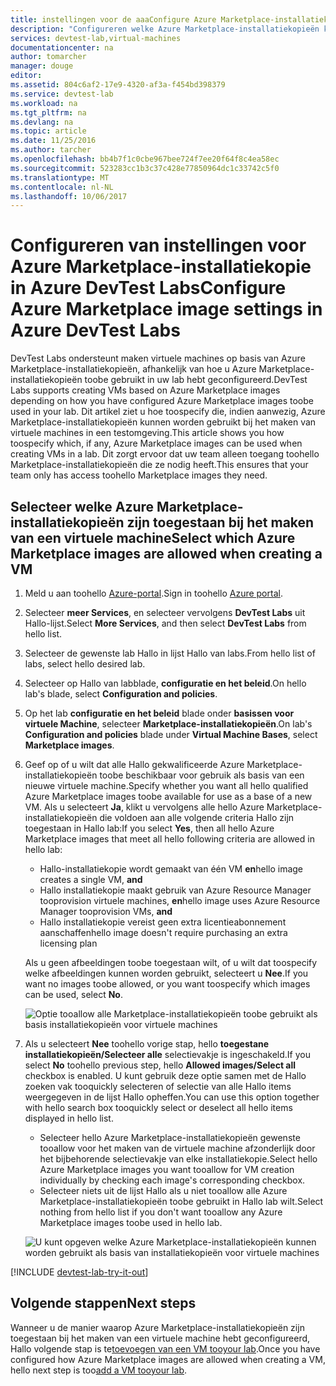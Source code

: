 ```yaml
---
title: instellingen voor de aaaConfigure Azure Marketplace-installatiekopie in Azure DevTest Labs | Microsoft Docs
description: "Configureren welke Azure Marketplace-installatiekopieën kunnen worden gebruikt bij het maken van een virtuele machine in Azure DevTest Labs"
services: devtest-lab,virtual-machines
documentationcenter: na
author: tomarcher
manager: douge
editor: 
ms.assetid: 804c6af2-17e9-4320-af3a-f454bd398379
ms.service: devtest-lab
ms.workload: na
ms.tgt_pltfrm: na
ms.devlang: na
ms.topic: article
ms.date: 11/25/2016
ms.author: tarcher
ms.openlocfilehash: bb4b7f1c0cbe967bee724f7ee20f64f8c4ea58ec
ms.sourcegitcommit: 523283cc1b3c37c428e77850964dc1c33742c5f0
ms.translationtype: MT
ms.contentlocale: nl-NL
ms.lasthandoff: 10/06/2017
---
```

# <a name="configure-azure-marketplace-image-settings-in-azure-devtest-labs"></a><span data-ttu-id="bc88a-103">Configureren van instellingen voor Azure Marketplace-installatiekopie in Azure DevTest Labs</span><span class="sxs-lookup"><span data-stu-id="bc88a-103">Configure Azure Marketplace image settings in Azure DevTest Labs</span></span>
<span data-ttu-id="bc88a-104">DevTest Labs ondersteunt maken virtuele machines op basis van Azure Marketplace-installatiekopieën, afhankelijk van hoe u Azure Marketplace-installatiekopieën toobe gebruikt in uw lab hebt geconfigureerd.</span><span class="sxs-lookup"><span data-stu-id="bc88a-104">DevTest Labs supports creating VMs based on Azure Marketplace images depending on how you have configured Azure Marketplace images toobe used in your lab.</span></span> <span data-ttu-id="bc88a-105">Dit artikel ziet u hoe toospecify die, indien aanwezig, Azure Marketplace-installatiekopieën kunnen worden gebruikt bij het maken van virtuele machines in een testomgeving.</span><span class="sxs-lookup"><span data-stu-id="bc88a-105">This article shows you how toospecify which, if any, Azure Marketplace images can be used when creating VMs in a lab.</span></span> <span data-ttu-id="bc88a-106">Dit zorgt ervoor dat uw team alleen toegang toohello Marketplace-installatiekopieën die ze nodig heeft.</span><span class="sxs-lookup"><span data-stu-id="bc88a-106">This ensures that your team only has access toohello Marketplace images they need.</span></span> 

## <a name="select-which-azure-marketplace-images-are-allowed-when-creating-a-vm"></a><span data-ttu-id="bc88a-107">Selecteer welke Azure Marketplace-installatiekopieën zijn toegestaan bij het maken van een virtuele machine</span><span class="sxs-lookup"><span data-stu-id="bc88a-107">Select which Azure Marketplace images are allowed when creating a VM</span></span>
1. <span data-ttu-id="bc88a-108">Meld u aan toohello [Azure-portal](http://go.microsoft.com/fwlink/p/?LinkID=525040).</span><span class="sxs-lookup"><span data-stu-id="bc88a-108">Sign in toohello [Azure portal](http://go.microsoft.com/fwlink/p/?LinkID=525040).</span></span>
2. <span data-ttu-id="bc88a-109">Selecteer **meer Services**, en selecteer vervolgens **DevTest Labs** uit Hallo-lijst.</span><span class="sxs-lookup"><span data-stu-id="bc88a-109">Select **More Services**, and then select **DevTest Labs** from hello list.</span></span>
3. <span data-ttu-id="bc88a-110">Selecteer de gewenste lab Hallo in lijst Hallo van labs.</span><span class="sxs-lookup"><span data-stu-id="bc88a-110">From hello list of labs, select hello desired lab.</span></span> 
4. <span data-ttu-id="bc88a-111">Selecteer op Hallo van labblade, **configuratie en het beleid**.</span><span class="sxs-lookup"><span data-stu-id="bc88a-111">On hello lab's blade, select **Configuration and policies**.</span></span>
5. <span data-ttu-id="bc88a-112">Op het lab **configuratie en het beleid** blade onder **basissen voor virtuele Machine**, selecteer **Marketplace-installatiekopieën**.</span><span class="sxs-lookup"><span data-stu-id="bc88a-112">On lab's **Configuration and policies** blade under **Virtual Machine Bases**, select **Marketplace images**.</span></span>
6. <span data-ttu-id="bc88a-113">Geef op of u wilt dat alle Hallo gekwalificeerde Azure Marketplace-installatiekopieën toobe beschikbaar voor gebruik als basis van een nieuwe virtuele machine.</span><span class="sxs-lookup"><span data-stu-id="bc88a-113">Specify whether you want all hello qualified Azure Marketplace images toobe available for use as a base of a new VM.</span></span> <span data-ttu-id="bc88a-114">Als u selecteert **Ja**, klikt u vervolgens alle hello Azure Marketplace-installatiekopieën die voldoen aan alle volgende criteria Hallo zijn toegestaan in Hallo lab:</span><span class="sxs-lookup"><span data-stu-id="bc88a-114">If you select **Yes**, then all hello Azure Marketplace images that meet all hello following criteria are allowed in hello lab:</span></span>
   
   * <span data-ttu-id="bc88a-115">Hallo-installatiekopie wordt gemaakt van één VM **en**</span><span class="sxs-lookup"><span data-stu-id="bc88a-115">hello image creates a single VM, **and**</span></span>
   * <span data-ttu-id="bc88a-116">Hallo installatiekopie maakt gebruik van Azure Resource Manager tooprovision virtuele machines, **en**</span><span class="sxs-lookup"><span data-stu-id="bc88a-116">hello image uses Azure Resource Manager tooprovision VMs, **and**</span></span>
   * <span data-ttu-id="bc88a-117">Hallo installatiekopie vereist geen extra licentieabonnement aanschaffen</span><span class="sxs-lookup"><span data-stu-id="bc88a-117">hello image doesn't require purchasing an extra licensing plan</span></span>
     
    <span data-ttu-id="bc88a-118">Als u geen afbeeldingen toobe toegestaan wilt, of u wilt dat toospecify welke afbeeldingen kunnen worden gebruikt, selecteert u **Nee**.</span><span class="sxs-lookup"><span data-stu-id="bc88a-118">If you want no images toobe allowed, or you want toospecify which images can be used, select **No**.</span></span>
     
     ![Optie tooallow alle Marketplace-installatiekopieën toobe gebruikt als basis installatiekopieën voor virtuele machines](./media/devtest-lab-configure-marketplace-images/allow-all-marketplace-images.png)
7. <span data-ttu-id="bc88a-120">Als u selecteert **Nee** toohello vorige stap, hello **toegestane installatiekopieën/Selecteer alle** selectievakje is ingeschakeld.</span><span class="sxs-lookup"><span data-stu-id="bc88a-120">If you select **No** toohello previous step, hello **Allowed images/Select all** checkbox is enabled.</span></span> 
   <span data-ttu-id="bc88a-121">U kunt gebruik deze optie samen met de Hallo zoeken vak tooquickly selecteren of selectie van alle Hallo items weergegeven in de lijst Hallo opheffen.</span><span class="sxs-lookup"><span data-stu-id="bc88a-121">You can use this option together with hello search box tooquickly select or deselect all hello items displayed in hello list.</span></span>
   * <span data-ttu-id="bc88a-122">Selecteer hello Azure Marketplace-installatiekopieën gewenste tooallow voor het maken van de virtuele machine afzonderlijk door het bijbehorende selectievakje van elke installatiekopie.</span><span class="sxs-lookup"><span data-stu-id="bc88a-122">Select hello Azure Marketplace images you want tooallow for VM creation individually by checking each image's corresponding checkbox.</span></span>
   * <span data-ttu-id="bc88a-123">Selecteer niets uit de lijst Hallo als u niet tooallow alle Azure Marketplace-installatiekopieën toobe gebruikt in Hallo lab wilt.</span><span class="sxs-lookup"><span data-stu-id="bc88a-123">Select nothing from hello list if you don't want tooallow any Azure Marketplace images toobe used in hello lab.</span></span>
   
    ![U kunt opgeven welke Azure Marketplace-installatiekopieën kunnen worden gebruikt als basis van installatiekopieën voor virtuele machines](./media/devtest-lab-configure-marketplace-images/select-marketplace-images.png)

[!INCLUDE [devtest-lab-try-it-out](../../includes/devtest-lab-try-it-out.md)]

## <a name="next-steps"></a><span data-ttu-id="bc88a-125">Volgende stappen</span><span class="sxs-lookup"><span data-stu-id="bc88a-125">Next steps</span></span>
<span data-ttu-id="bc88a-126">Wanneer u de manier waarop Azure Marketplace-installatiekopieën zijn toegestaan bij het maken van een virtuele machine hebt geconfigureerd, Hallo volgende stap is te[toevoegen van een VM tooyour lab](devtest-lab-add-vm-with-artifacts.md).</span><span class="sxs-lookup"><span data-stu-id="bc88a-126">Once you have configured how Azure Marketplace images are allowed when creating a VM, hello next step is too[add a VM tooyour lab](devtest-lab-add-vm-with-artifacts.md).</span></span>

